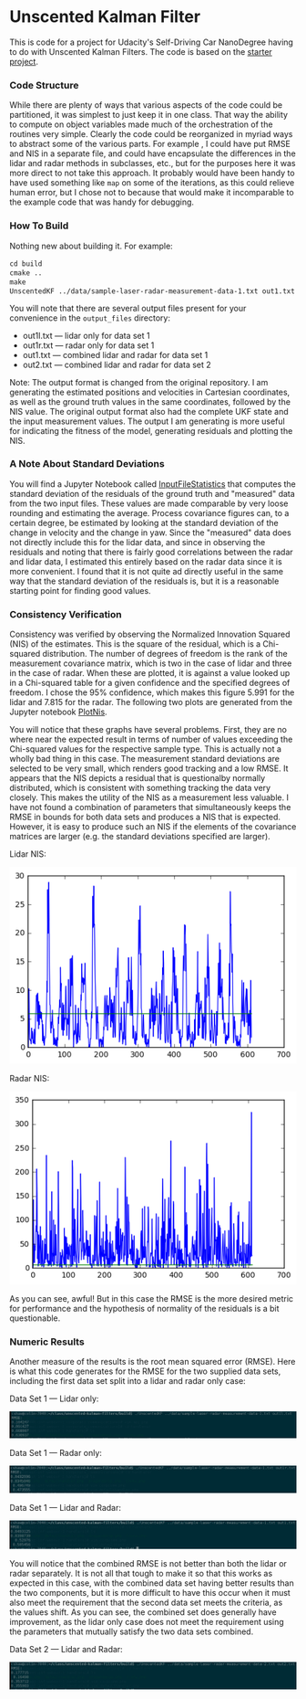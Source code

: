 # Unscented Kalman Filter 

This is code for a project for Udacity's Self-Driving Car NanoDegree having to do with Unscented Kalman Filters.
The code is based on the [starter project](https://github.com/udacity/CarND-Unscented-Kalman-Filter-Project).



### Code Structure

While there are plenty of ways that various aspects of the code could be partitioned, it was simplest to 
just keep it in one class.  That way the ability to compute on object variables made much of the 
orchestration of the routines very simple.  Clearly the code could be reorganized in myriad ways to 
abstract some of the various parts.  For example , I could have put RMSE and NIS in a separate file, and 
could have encapsulate the differences in the lidar and radar methods in subclasses, etc., but for the 
purposes here it was more direct to not take this approach.  It probably would have been handy to have 
used something like `map` on some of the iterations, as this could relieve human error, but I chose not 
to because that would make it incomparable to the example code that was handy for debugging.



### How To Build

Nothing new about building it.  For example:

```
cd build
cmake ..
make
UnscentedKF ../data/sample-laser-radar-measurement-data-1.txt out1.txt
```

You will note that there are several output files present for your convenience in the `output_files` directory:

 * out1l.txt — lidar only for data set 1
 * out1r.txt — radar only for data set 1
 * out1.txt — combined lidar and radar for data set 1
 * out2.txt — combined lidar and radar for data set 2

Note: The output format is changed from the original repository.  I am generating the estimated positions 
and velocities in Cartesian coordinates, as well as the ground truth values in the same coordinates, followed
by the NIS value.  The original output format also had the complete UKF state and the input measurement 
values.  The output I am generating is more useful for indicating the fitness of the model, generating 
residuals and plotting the NIS.  
 


### A Note About Standard Deviations

You will find a Jupyter Notebook called [InputFileStatistics](jupyter/InputFileStatistics.ipynb) that computes the
standard deviation of the residuals of the ground truth and "measured" data from the two input files.  These 
values are made comparable by very loose rounding and estimating the average.  Process covariance figures
can, to a certain degree, be estimated by looking at the standard deviation of the change in velocity and
the change in yaw.  Since the "measured" data does not directly include this for the lidar data, and since
in observing the residuals and noting that there is fairly good correlations between the radar and lidar
data, I estimated this entirely based on the radar data since it is more convenient.  I found that it is not
quite ad directly useful in the same way that the standard deviation of the residuals is, but it is a 
reasonable starting point for finding good values.



### Consistency Verification

Consistency was verified by observing the Normalized Innovation Squared (NIS) of the estimates.  This is 
the square of the residual, which is a Chi-squared distribution.  The number of degrees of freedom is the rank 
of the measurement covariance matrix, which is two in the case of lidar and three in the case of radar.  When
these are plotted, it is against a value looked up in a Chi-squared table for a given confidence and the 
specified degrees of freedom.  I chose the 95% confidence, which makes this figure 5.991 for the lidar and
7.815 for the radar.  The following two plots are generated from the Jupyter notebook [PlotNis](jupyer/PlotNIS.ipynb).

You will notice that these graphs have several problems.  First, they are no where near the expected result
in terms of number of values exceeding the Chi-squared values for the respective sample type.  This is actually
not a wholly bad thing in this case.  The measurement standard deviations are selected to be very small, which
renders good tracking and a low RMSE.  It appears that the NIS depicts a residual that is questionalby normally 
distributed, which is consistent with something tracking the data very closely.  This makes the utility of the 
NIS as a measurement less valuable.  I have not found a combination of parameters that simultaneously keeps 
the RMSE in bounds for both data sets and produces a NIS that is expected.  However, it is easy to produce such
an NIS if the elements of the covariance matrices are larger (e.g. the standard deviations specified are larger).

Lidar NIS:

![NIS_Lidar.png](images/NIS_Lidar.png)


Radar NIS:

![NIS_Radar.png](images/NIS_Radar.png)

As you can see, awful!  But in this case the RMSE is the more desired metric for performance and the hypothesis 
of normality of the residuals is a bit questionable.



### Numeric Results

Another measure of the results is the root mean squared error (RMSE).  Here is what this code generates 
for the RMSE for the two supplied data sets, including the first data set split into a lidar and radar 
only case:


Data Set 1 — Lidar only:

![UKF_Dataset1_Lidar.png](images/UKF_Dataset1_Lidar.png)

Data Set 1 — Radar only:

![UKF_Dataset1_Radar.png](images/UKF_Dataset1_Radar.png)

Data Set 1 — Lidar and Radar:

![UKF_Dataset1.png](images/UKF_Dataset1.png)

You will notice that the combined RMSE is not better than both the lidar or radar separately.  It is 
not all that tough to make it so that this works as expected in this case, with the combined data set
having better results than the two components, but it is more difficult to have this occur when it 
must also meet the requirement that the second data set meets the criteria, as the values shift.  As you
can see, the combined set does generally have improvement, as the lidar only case does not meet the 
requirement using the parameters that mutually satisfy the two data sets combined.

Data Set 2 — Lidar and Radar:

![UKF_Dataset2.png](images/UKF_Dataset2.png)

